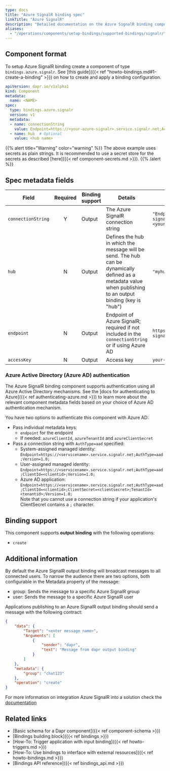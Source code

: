 ```yaml
---
type: docs
title: "Azure SignalR binding spec"
linkTitle: "Azure SignalR"
description: "Detailed documentation on the Azure SignalR binding component"
aliases:
  - "/operations/components/setup-bindings/supported-bindings/signalr/"
---
```


## Component format

To setup Azure SignalR binding create a component of type `bindings.azure.signalr`. See [this guide]({{< ref "howto-bindings.md#1-create-a-binding" >}}) on how to create and apply a binding configuration.


```yaml
apiVersion: dapr.io/v1alpha1
kind: Component
metadata:
  name: <NAME>
spec:
  type: bindings.azure.signalr
  version: v1
  metadata:
  - name: connectionString
    value: Endpoint=https://<your-azure-signalr>.service.signalr.net;AccessKey=<your-access-key>;Version=1.0;
  - name: hub  # Optional
    value: <hub name>
```

{{% alert title="Warning" color="warning" %}}
The above example uses secrets as plain strings. It is recommended to use a secret store for the secrets as described [here]({{< ref component-secrets.md >}}).
{{% /alert %}}

## Spec metadata fields

| Field              | Required | Binding support |  Details | Example |
|--------------------|:--------:|------------|-----|---------|
| `connectionString` | Y | Output | The Azure SignalR connection string | `"Endpoint=https://<your-azure-signalr>.service.signalr.net;AccessKey=<your-access-key>;Version=1.0;"` |
| `hub` | N | Output | Defines the hub in which the message will be send. The hub can be dynamically defined as a metadata value when publishing to an output binding (key is "hub") | `"myhub"` |
| `endpoint` | N | Output | Endpoint of Azure SignalR; required if not included in the `connectionString` or if using Azure AD | `https://<your-azure-signalr>.service.signalr.net`
| `accessKey` | N | Output | Access key | `your-access-key`

### Azure Active Directory (Azure AD) authentication

The Azure SignalR binding component supports authentication using all Azure Active Directory mechanisms. See the [docs for authenticating to Azure]({{< ref authenticating-azure.md >}}) to learn more about the relevant component metadata fields based on your choice of Azure AD authentication mechanism.

You have two options to authenticate this component with Azure AD:

- Pass individual metadata keys:
  - `endpoint` for the endpoint
  - If needed: `azureClientId`, `azureTenantId` and `azureClientSecret`
- Pass a connection string with `AuthType=aad` specified:
  - System-assigned managed identity: `Endpoint=https://<servicename>.service.signalr.net;AuthType=aad;Version=1.0;`
  - User-assigned managed identity: `Endpoint=https://<servicename>.service.signalr.net;AuthType=aad;ClientId=<clientid>;Version=1.0;`
  - Azure AD application: `Endpoint=https://<servicename>.service.signalr.net;AuthType=aad;ClientId=<clientid>;ClientSecret=<clientsecret>;TenantId=<tenantid>;Version=1.0;`  
  Note that you cannot use a connection string if your application's ClientSecret contains a `;` character.

## Binding support

This component supports **output binding** with the following operations:

- `create`

## Additional information

By default the Azure SignalR output binding will broadcast messages to all connected users. To narrow the audience there are two options, both configurable in the Metadata property of the message:

- group: Sends the message to a specific Azure SignalR group
- user: Sends the message to a specific Azure SignalR user

Applications publishing to an Azure SignalR output binding should send a message with the following contract:

```json
{
    "data": {
        "Target": "<enter message name>",
        "Arguments": [
            {
                "sender": "dapr",
                "text": "Message from dapr output binding"
            }
        ]
    },
    "metadata": {
        "group": "chat123"
    },
    "operation": "create"
}
```

For more information on integration Azure SignalR into a solution check the [documentation](https://docs.microsoft.com/azure/azure-signalr/)

## Related links

- [Basic schema for a Dapr component]({{< ref component-schema >}})
- [Bindings building block]({{< ref bindings >}})
- [How-To: Trigger application with input binding]({{< ref howto-triggers.md >}})
- [How-To: Use bindings to interface with external resources]({{< ref howto-bindings.md >}})
- [Bindings API reference]({{< ref bindings_api.md >}})
